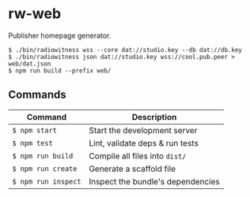 # rw-web
Publisher homepage generator.

```
$ ./bin/radiowitness wss --core dat://studio.key --db dat://db.key
$ ./bin/radiowitness json dat://studio.key wss://cool.pub.peer > web/dat.json
$ npm run build --prefix web/
```

## Commands
Command                | Description                                      |
-----------------------|--------------------------------------------------|
`$ npm start`          | Start the development server
`$ npm test`           | Lint, validate deps & run tests
`$ npm run build`      | Compile all files into `dist/`
`$ npm run create`     | Generate a scaffold file
`$ npm run inspect`    | Inspect the bundle's dependencies
